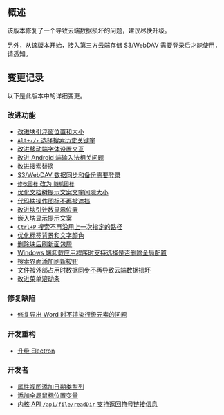 ## 概述

该版本修复了一个导致云端数据损坏的问题，建议尽快升级。

另外，从该版本开始，接入第三方云端存储 S3/WebDAV 需要登录后才能使用，请悉知。

## 变更记录

以下是此版本中的详细变更。

### 改进功能

* [改进块引浮窗位置和大小](https://github.com/siyuan-note/siyuan/issues/8422)
* [`Alt+↓/↑` 选择搜索历史关键字](https://github.com/siyuan-note/siyuan/issues/8446)
* [改进移动端字体设置交互](https://github.com/siyuan-note/siyuan/issues/8621)
* [改进 Android 端输入法相关问题](https://github.com/siyuan-note/siyuan/issues/8745)
* [改进搜索替换](https://github.com/siyuan-note/siyuan/issues/8771)
* [S3/WebDAV 数据同步和备份需要登录](https://github.com/siyuan-note/siyuan/issues/8779)
* [`修改图标` 改为 `随机图标`](https://github.com/siyuan-note/siyuan/issues/8781)
* [优化文档树提示文案文字间隙大小](https://github.com/siyuan-note/siyuan/issues/8782)
* [代码块操作图标不再被遮挡](https://github.com/siyuan-note/siyuan/issues/8783)
* [改进块引计数显示位置](https://github.com/siyuan-note/siyuan/issues/8784)
* [嵌入块显示提示文案](https://github.com/siyuan-note/siyuan/issues/8785)
* [`Ctrl+P` 搜索不再沿用上一次指定的路径](https://github.com/siyuan-note/siyuan/issues/8786)
* [优化标签背景和文字颜色](https://github.com/siyuan-note/siyuan/issues/8788)
* [删除块后刷新面包屑](https://github.com/siyuan-note/siyuan/issues/8789)
* [Windows 端卸载应用程序时支持选择是否删除全局配置](https://github.com/siyuan-note/siyuan/issues/8795)
* [搜索界面添加刷新按钮](https://github.com/siyuan-note/siyuan/issues/8800)
* [文件被外部占用时数据同步不再导致云端数据损坏](https://github.com/siyuan-note/siyuan/issues/8803)
* [改进菜单滚动条](https://github.com/siyuan-note/siyuan/issues/8815)

### 修复缺陷

* [修复导出 Word 时不渲染行级元素的问题](https://github.com/siyuan-note/siyuan/issues/8774)

### 开发重构

* [升级 Electron](https://github.com/siyuan-note/siyuan/issues/8797)

### 开发者

* [属性视图添加日期类型列](https://github.com/siyuan-note/siyuan/issues/8692)
* [添加全局鼠标位置变量](https://github.com/siyuan-note/siyuan/pull/8793)
* [内核 API `/api/file/readDir` 支持返回符号链接信息](https://github.com/siyuan-note/siyuan/pull/8805)
